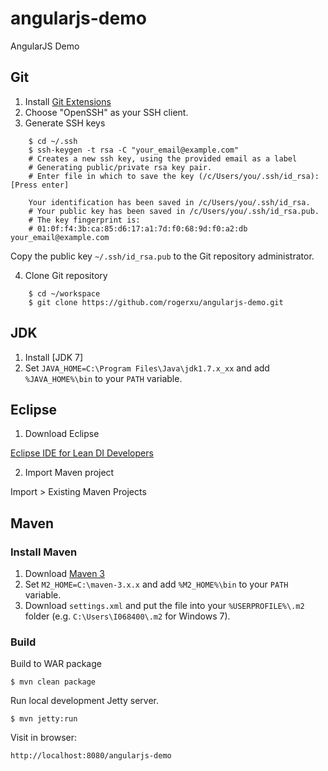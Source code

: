 angularjs-demo
==============

AngularJS Demo

## Git

1. Install [Git Extensions](https://code.google.com/p/gitextensions/)
2. Choose "OpenSSH" as your SSH client.
3. Generate SSH keys

```
    $ cd ~/.ssh
    $ ssh-keygen -t rsa -C "your_email@example.com"
    # Creates a new ssh key, using the provided email as a label
    # Generating public/private rsa key pair.
    # Enter file in which to save the key (/c/Users/you/.ssh/id_rsa): [Press enter]

    Your identification has been saved in /c/Users/you/.ssh/id_rsa.
    # Your public key has been saved in /c/Users/you/.ssh/id_rsa.pub.
    # The key fingerprint is:
    # 01:0f:f4:3b:ca:85:d6:17:a1:7d:f0:68:9d:f0:a2:db your_email@example.com
```

Copy the public key `~/.ssh/id_rsa.pub` to the Git repository administrator.

4. Clone Git repository

```
    $ cd ~/workspace
    $ git clone https://github.com/rogerxu/angularjs-demo.git
```

## JDK

1. Install [JDK 7]
2. Set `JAVA_HOME=C:\Program Files\Java\jdk1.7.x_xx` and add `%JAVA_HOME%\bin` to your `PATH` variable.

## Eclipse

1. Download Eclipse

[Eclipse IDE for Lean DI Developers](https://eclipse.neo.ondemand.com/)

2. Import Maven project

Import > Existing Maven Projects

## Maven

### Install Maven

1. Download [Maven 3](http://maven.apache.org/download.cgi)
2. Set `M2_HOME=C:\maven-3.x.x` and add `%M2_HOME%\bin` to your `PATH` variable.
3. Download `settings.xml` and put the file into your `%USERPROFILE%\.m2` folder (e.g. `C:\Users\I068400\.m2` for Windows 7).

### Build

Build to WAR package

    $ mvn clean package

Run local development Jetty server.

    $ mvn jetty:run

Visit in browser:

    http://localhost:8080/angularjs-demo
